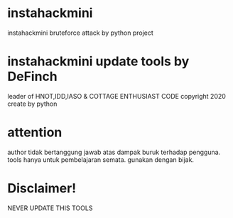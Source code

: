 # instahackmini
instahackmini bruteforce attack by python project
# instahackmini update tools by DeFinch
leader of HNOT,IDD,IASO & COTTAGE ENTHUSIAST CODE
copyright 2020
create by python 
# attention
author tidak bertanggung jawab atas dampak buruk terhadap pengguna.
tools hanya untuk pembelajaran semata.
gunakan dengan bijak.
# Disclaimer!
NEVER UPDATE THIS TOOLS
